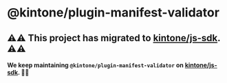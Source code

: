 @kintone/plugin-manifest-validator
====

## :warning::warning: This project has migrated to [kintone/js-sdk](https://github.com/kintone/js-sdk/tree/master/packages/plugin-manifest-validator). :warning::warning:

**We keep maintaining `@kintone/plugin-manifest-validator` on [kintone/js-sdk](https://github.com/kintone/js-sdk/tree/master/packages/plugin-manifest-validator). :rocket::rocket:**

<!--

Validate `manifest.json` of kintone plugin. Used in [@kintone/plugin-packer](https://github.com/kintone/plugin-packer).

[![npm version][npm-image]][npm-url]
![Node.js Version Support][node-version]
[![build status][circleci-image]][circleci-url]
[![build status][travisci-image]][travisci-url]
[![dependency status][deps-image]][deps-url]
![License][license]

## How to install

```console
$ npm install @kintone/plugin-manifest-validator
```

## Usage

```js
const validator = require('@kintone/plugin-manifest-validator');

const manifestJson = require('./path/to/your/manifest.json');
const result = validator(manifestJson);
console.log(result.valid); // true or false
console.log(result.errors); // array of ajv error objects
```

[ajv error objects](https://github.com/epoberezkin/ajv#validation-errors) is like:

```js
{
  dataPath: '.version',
  keyword: 'type',
  message: 'should be integer',
  params: {
    type: 'integer',
  },
  schemaPath: '#/properties/version/type',
}
```
## `manifest-schema.json`

JSON schema for manifest.json is available.

```js
const manifestJsonSchema = require('@kintone/plugin-manifest-validator/manifest-schema.json');
```

## `manifest-schema.d.ts`

TypeScript type definition (d.ts) for manifest.json is available.

```typescript
import {KintonePluginManifestJson} from '@kintone/plugin-manifest-validator/manifest-schema';

let manifest: KintonePluginManifestJson;
```

## License

MIT License

[npm-image]: https://img.shields.io/npm/v/@kintone/plugin-manifest-validator.svg
[npm-url]: https://npmjs.org/package/@kintone/plugin-manifest-validator
[circleci-image]: https://circleci.com/gh/kintone/plugin-manifest-validator.svg?style=shield
[circleci-url]: https://circleci.com/gh/kintone/plugin-manifest-validator
[travisci-image]: https://travis-ci.org/kintone/plugin-manifest-validator.svg?branch=master
[travisci-url]: https://travis-ci.org/kintone/plugin-manifest-validator
[deps-image]: https://img.shields.io/david/kintone/plugin-manifest-validator.svg
[deps-url]: https://david-dm.org/kintone/plugin-manifest-validator
[node-version]: https://img.shields.io/badge/Node.js%20support-v6,v8,v10-brightgreen.svg
[license]: https://img.shields.io/npm/l/@kintone/plugin-manifest-validator.svg

-->